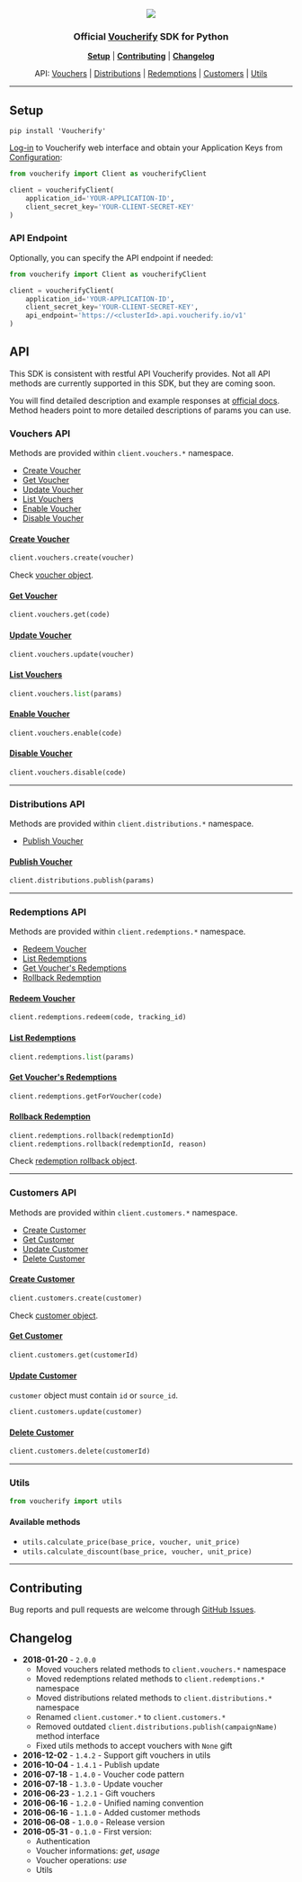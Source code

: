 <p align="center" >
  <img src="./voucherify-python-sdk.png" />
</p>

<h3 align="center">Official <a href="https://voucherify.io?utm_source=github&utm_medium=sdk&utm_campaign=acq">Voucherify</a> SDK for Python</h3>

<p align="center">
<b><a href="#setup">Setup</a></b>
|
<b><a href="#contributing">Contributing</a></b>
|
<b><a href="#changelog">Changelog</a></b>
</p>

<p align="center">
API:
<a href="#vouchers-api">Vouchers</a>
|
<a href="#distributions-api">Distributions</a>
|
<a href="#redemptions-api">Redemptions</a>
|
<a href="#customers-api">Customers</a>
|
<a href="#utils">Utils</a>
</p>


---

## Setup

`pip install 'Voucherify'`

[Log-in](https://app.voucherify.io/?utm_source=github&utm_medium=sdk&utm_campaign=acq#/login) to Voucherify web interface and obtain your Application Keys from [Configuration](https://app.voucherify.io/?utm_source=github&utm_medium=sdk&utm_campaign=acq#/app/configuration):

```python
from voucherify import Client as voucherifyClient

client = voucherifyClient(
    application_id='YOUR-APPLICATION-ID',
    client_secret_key='YOUR-CLIENT-SECRET-KEY'
)
```

### API Endpoint

Optionally, you can specify the API endpoint if needed:

```python
from voucherify import Client as voucherifyClient

client = voucherifyClient(
    application_id='YOUR-APPLICATION-ID',
    client_secret_key='YOUR-CLIENT-SECRET-KEY',
    api_endpoint='https://<clusterId>.api.voucherify.io/v1'
)
```

## API

This SDK is consistent with restful API Voucherify provides.
Not all API methods are currently supported in this SDK, but they are coming soon.

You will find detailed description and example responses at [official docs](https://docs.voucherify.io/reference?utm_source=github&utm_medium=sdk&utm_campaign=acq).
Method headers point to more detailed descriptions of params you can use.

### Vouchers API
Methods are provided within `client.vouchers.*` namespace.
- [Create Voucher](#create-voucher)
- [Get Voucher](#get-voucher)
- [Update Voucher](#update-voucher)
- [List Vouchers](#list-vouchers)
- [Enable Voucher](#enable-voucher)
- [Disable Voucher](#disable-voucher)

#### [Create Voucher]
```python
client.vouchers.create(voucher)
```
Check [voucher object](https://docs.voucherify.io/reference?utm_source=github&utm_medium=sdk&utm_campaign=acq#the-voucher-object).

#### [Get Voucher]
```python
client.vouchers.get(code)
```
#### [Update Voucher]
```python
client.vouchers.update(voucher)
```
#### [List Vouchers]
```python
client.vouchers.list(params)
```
#### [Enable Voucher]
```python
client.vouchers.enable(code)
```
#### [Disable Voucher]
```python
client.vouchers.disable(code)
```

---

### Distributions API
Methods are provided within `client.distributions.*` namespace.

- [Publish Voucher](#publish-voucher)

#### [Publish Voucher]
```python
client.distributions.publish(params)
```

---

### Redemptions API
Methods are provided within `client.redemptions.*` namespace.

- [Redeem Voucher](#redeem-voucher)
- [List Redemptions](#list-redemptions)
- [Get Voucher's Redemptions](#get-vouchers-redemptions)
- [Rollback Redemption](#rollback-redemption)

#### [Redeem Voucher]
```python
client.redemptions.redeem(code, tracking_id)
```
#### [List Redemptions]
```python
client.redemptions.list(params)
```
#### [Get Voucher's Redemptions]
```python
client.redemptions.getForVoucher(code)
```
#### [Rollback Redemption]
```python
client.redemptions.rollback(redemptionId)
client.redemptions.rollback(redemptionId, reason)
```
Check [redemption rollback object](https://docs.voucherify.io/reference?utm_source=github&utm_medium=sdk&utm_campaign=acq#the-redemption-rollback-object).

---

### Customers API
Methods are provided within `client.customers.*` namespace.

- [Create Customer](#create-customer)
- [Get Customer](#get-customer)
- [Update Customer](#update-customer)
- [Delete Customer](#delete-customer)

#### [Create Customer]
```python
client.customers.create(customer)
```
Check [customer object](https://docs.voucherify.io/reference?utm_source=github&utm_medium=sdk&utm_campaign=acq#the-customer-object).
#### [Get Customer]
```python
client.customers.get(customerId)
```
#### [Update Customer]
`customer` object must contain `id` or `source_id`.

```python
client.customers.update(customer)
```
#### [Delete Customer]
```python
client.customers.delete(customerId)
```

---

### Utils

```python
from voucherify import utils
```

#### Available methods

- `utils.calculate_price(base_price, voucher, unit_price)`
- `utils.calculate_discount(base_price, voucher, unit_price)`

---

## Contributing

Bug reports and pull requests are welcome through [GitHub Issues](https://github.com/voucherifyio/voucherify-python-sdk/issues).

## Changelog

- **2018-01-20** - `2.0.0`
  - Moved vouchers related methods to `client.vouchers.*` namespace
  - Moved redemptions related methods to `client.redemptions.*` namespace
  - Moved distributions related methods to `client.distributions.*` namespace
  - Renamed `client.customer.*` to `client.customers.*`
  - Removed outdated `client.distributions.publish(campaignName)` method interface
  - Fixed utils methods to accept vouchers with `None` gift
- **2016-12-02** - `1.4.2` - Support gift vouchers in utils
- **2016-10-04** - `1.4.1` - Publish update
- **2016-07-18** - `1.4.0` - Voucher code pattern
- **2016-07-18** - `1.3.0` - Update voucher
- **2016-06-23** - `1.2.1` - Gift vouchers
- **2016-06-16** - `1.2.0` - Unified naming convention
- **2016-06-16** - `1.1.0` - Added customer methods
- **2016-06-08** - `1.0.0` - Release version
- **2016-05-31** - `0.1.0` - First version:
  - Authentication
  - Voucher informations: *get*, *usage*
  - Voucher operations: *use*
  - Utils

[Create Voucher]: https://docs.voucherify.io/reference?utm_source=github&utm_medium=sdk&utm_campaign=acq#create-voucher
[Get Voucher]: https://docs.voucherify.io/reference?utm_source=github&utm_medium=sdk&utm_campaign=acq#vouchers-get
[Update Voucher]: https://docs.voucherify.io/reference?utm_source=github&utm_medium=sdk&utm_campaign=acq#update-voucher
[List Vouchers]: https://docs.voucherify.io/reference?utm_source=github&utm_medium=sdk&utm_campaign=acq#list-vouchers
[Enable Voucher]: https://docs.voucherify.io/reference?utm_source=github&utm_medium=sdk&utm_campaign=acq#enable-voucher
[Disable Voucher]: https://docs.voucherify.io/reference?utm_source=github&utm_medium=sdk&utm_campaign=acq#disable-voucher

[Publish Voucher]: https://docs.voucherify.io/reference?utm_source=github&utm_medium=sdk&utm_campaign=acq#create-publication

[Redeem Voucher]: https://docs.voucherify.io/reference?utm_source=github&utm_medium=sdk&utm_campaign=acq#redeem-voucher
[List Redemptions]: https://docs.voucherify.io/reference?utm_source=github&utm_medium=sdk&utm_campaign=acq#list-redemptions
[Get Voucher's Redemptions]: https://docs.voucherify.io/reference?utm_source=github&utm_medium=sdk&utm_campaign=acq#vouchers-redemptions
[Rollback Redemption]: https://docs.voucherify.io/reference?utm_source=github&utm_medium=sdk&utm_campaign=acq#rollback-redemption

[Create Customer]: https://docs.voucherify.io/reference?utm_source=github&utm_medium=sdk&utm_campaign=acq#create-customer
[Get Customer]: https://docs.voucherify.io/reference?utm_source=github&utm_medium=sdk&utm_campaign=acq#read-customer
[Update Customer]: https://docs.voucherify.io/reference?utm_source=github&utm_medium=sdk&utm_campaign=acq#update-customer
[Delete Customer]: https://docs.voucherify.io/reference?utm_source=github&utm_medium=sdk&utm_campaign=acq#delete-customer
